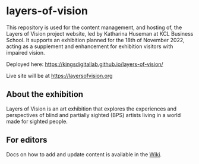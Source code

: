 # layers-of-vision

This repository is used for the content management, and hosting of, the Layers of Vision project website, led by Katharina Huseman at KCL Business School.
It supports an exhibition planned for the 18th of November 2022, acting as a supplement and enhancement for exhibition visitors with impaired vision.

Deployed here: https://kingsdigitallab.github.io/layers-of-vision/

Live site will be at https://layersofvision.org

## About the exhibition

Layers of Vision is an art exhibition that explores the experiences and perspectives of blind and partially sighted (BPS) artists living in a world made for sighted people.

## For editors

Docs on how to add and update content is available in the [Wiki](https://github.com/kingsdigitallab/layers-of-vision/wiki/Wiki-for-Editors).
